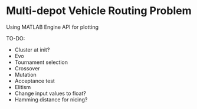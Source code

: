 # Multi-depot Vehicle Routing Problem

Using MATLAB Engine API for plotting

TO-DO:

- Cluster at init?
- Evo
- Tournament selection
- Crossover
- Mutation 
- Acceptance test
- Elitism
- Change input values to float?
- Hamming distance for nicing?
